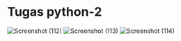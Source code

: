 # Tugas python-2
  ![Screenshot (112)](https://user-images.githubusercontent.com/93020295/140630545-c4994601-f978-42fa-ad04-439f055e639a.png)
  ![Screenshot (113)](https://user-images.githubusercontent.com/93020295/140630547-5d7ffed5-4f99-4f4d-bec9-c34ee14ce67f.png)
  ![Screenshot (114)](https://user-images.githubusercontent.com/93020295/140630552-4deb4e90-340a-4aea-ac31-e24598f0d31a.png)
